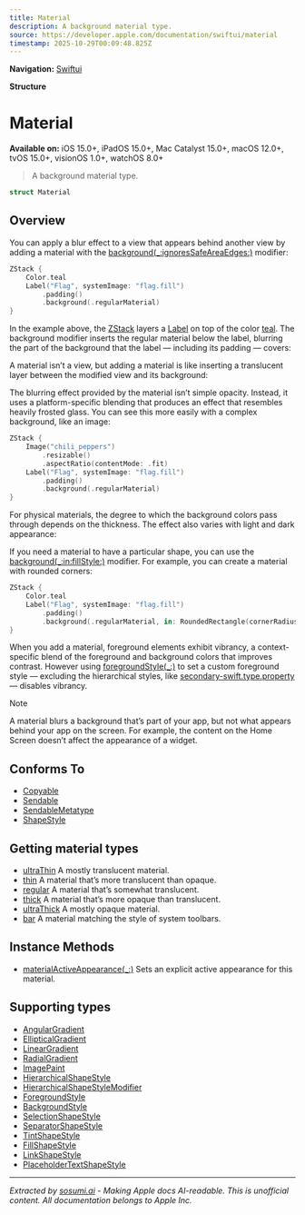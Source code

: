 ```yaml
---
title: Material
description: A background material type.
source: https://developer.apple.com/documentation/swiftui/material
timestamp: 2025-10-29T00:09:48.825Z
---
```


**Navigation:** [Swiftui](/documentation/swiftui)

**Structure**

# Material

**Available on:** iOS 15.0+, iPadOS 15.0+, Mac Catalyst 15.0+, macOS 12.0+, tvOS 15.0+, visionOS 1.0+, watchOS 8.0+

> A background material type.

```swift
struct Material
```

## Overview

You can apply a blur effect to a view that appears behind another view by adding a material with the [background(_:ignoresSafeAreaEdges:)](/documentation/swiftui/view/background(_:ignoressafeareaedges:)) modifier:

```swift
ZStack {
    Color.teal
    Label("Flag", systemImage: "flag.fill")
        .padding()
        .background(.regularMaterial)
}
```

In the example above, the [ZStack](/documentation/swiftui/zstack) layers a [Label](/documentation/swiftui/label) on top of the color [teal](/documentation/swiftui/shapestyle/teal). The background modifier inserts the regular material below the label, blurring the part of the background that the label — including its padding — covers:



A material isn’t a view, but adding a material is like inserting a translucent layer between the modified view and its background:



The blurring effect provided by the material isn’t simple opacity. Instead, it uses a platform-specific blending that produces an effect that resembles heavily frosted glass. You can see this more easily with a complex background, like an image:

```swift
ZStack {
    Image("chili_peppers")
        .resizable()
        .aspectRatio(contentMode: .fit)
    Label("Flag", systemImage: "flag.fill")
        .padding()
        .background(.regularMaterial)
}
```



For physical materials, the degree to which the background colors pass through depends on the thickness. The effect also varies with light and dark appearance:



If you need a material to have a particular shape, you can use the [background(_:in:fillStyle:)](/documentation/swiftui/view/background(_:in:fillstyle:)) modifier. For example, you can create a material with rounded corners:

```swift
ZStack {
    Color.teal
    Label("Flag", systemImage: "flag.fill")
        .padding()
        .background(.regularMaterial, in: RoundedRectangle(cornerRadius: 8))
}
```



When you add a material, foreground elements exhibit vibrancy, a context-specific blend of the foreground and background colors that improves contrast. However using [foregroundStyle(_:)](/documentation/swiftui/view/foregroundstyle(_:)) to set a custom foreground style — excluding the hierarchical styles, like [secondary-swift.type.property](/documentation/swiftui/shapestyle/secondary-swift.type.property) — disables vibrancy.

> [!NOTE]
> A material blurs a background that’s part of your app, but not what appears behind your app on the screen. For example, the content on the Home Screen doesn’t affect the appearance of a widget.

## Conforms To

- [Copyable](/documentation/Swift/Copyable)
- [Sendable](/documentation/Swift/Sendable)
- [SendableMetatype](/documentation/Swift/SendableMetatype)
- [ShapeStyle](/documentation/swiftui/shapestyle)

## Getting material types

- [ultraThin](/documentation/swiftui/material/ultrathin) A mostly translucent material.
- [thin](/documentation/swiftui/material/thin) A material that’s more translucent than opaque.
- [regular](/documentation/swiftui/material/regular) A material that’s somewhat translucent.
- [thick](/documentation/swiftui/material/thick) A material that’s more opaque than translucent.
- [ultraThick](/documentation/swiftui/material/ultrathick) A mostly opaque material.
- [bar](/documentation/swiftui/material/bar) A material matching the style of system toolbars.

## Instance Methods

- [materialActiveAppearance(_:)](/documentation/swiftui/material/materialactiveappearance(_:)) Sets an explicit active appearance for this material.

## Supporting types

- [AngularGradient](/documentation/swiftui/angulargradient)
- [EllipticalGradient](/documentation/swiftui/ellipticalgradient)
- [LinearGradient](/documentation/swiftui/lineargradient)
- [RadialGradient](/documentation/swiftui/radialgradient)
- [ImagePaint](/documentation/swiftui/imagepaint)
- [HierarchicalShapeStyle](/documentation/swiftui/hierarchicalshapestyle)
- [HierarchicalShapeStyleModifier](/documentation/swiftui/hierarchicalshapestylemodifier)
- [ForegroundStyle](/documentation/swiftui/foregroundstyle)
- [BackgroundStyle](/documentation/swiftui/backgroundstyle)
- [SelectionShapeStyle](/documentation/swiftui/selectionshapestyle)
- [SeparatorShapeStyle](/documentation/swiftui/separatorshapestyle)
- [TintShapeStyle](/documentation/swiftui/tintshapestyle)
- [FillShapeStyle](/documentation/swiftui/fillshapestyle)
- [LinkShapeStyle](/documentation/swiftui/linkshapestyle)
- [PlaceholderTextShapeStyle](/documentation/swiftui/placeholdertextshapestyle)

---

*Extracted by [sosumi.ai](https://sosumi.ai) - Making Apple docs AI-readable.*
*This is unofficial content. All documentation belongs to Apple Inc.*
